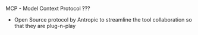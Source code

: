 MCP - Model Context Protocol ???

- Open Source protocol by Antropic to streamline the tool collaboration so that they are plug-n-play
